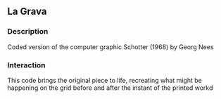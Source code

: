 ## La Grava

### Description

Coded version of the computer graphic Schotter (1968) by Georg Nees

### Interaction

This code brings the original piece to life, recreating what might be  
happening on the grid before and after the instant of the printed workd
